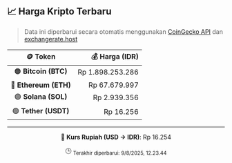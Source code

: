 

<!-- HARGA_KRIPTO -->
## 📈 Harga Kripto Terbaru

> Data ini diperbarui secara otomatis menggunakan [CoinGecko API](https://www.coingecko.com/) dan [exchangerate.host](https://exchangerate.host/)

<div align="center">

| 🪙 Token | 💰 Harga (IDR) |
|:------:|---------------:|
| 🟠 **Bitcoin (BTC)**   | Rp 1.898.253.286 |
| 🔵 **Ethereum (ETH)**  | Rp 67.679.997 |
| 🟣 **Solana (SOL)**    | Rp 2.939.356 |
| 🟢 **Tether (USDT)**   | Rp 16.256 |

---

💱 **Kurs Rupiah (USD → IDR)**: Rp 16.254

🕒 <sub>Terakhir diperbarui: 9/8/2025, 12.23.44</sub>

</div>
<!-- /HARGA_KRIPTO -->